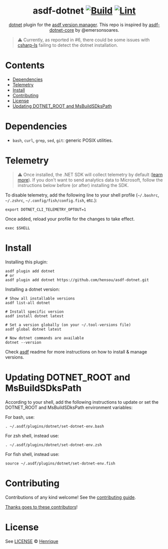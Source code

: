 <div align="center">

# asdf-dotnet [![Build](https://github.com/hensou/asdf-dotnet/actions/workflows/build.yml/badge.svg)](https://github.com/hensou/asdf-dotnet/actions/workflows/build.yml) [![Lint](https://github.com/hensou/asdf-dotnet/actions/workflows/lint.yml/badge.svg)](https://github.com/hensou/asdf-dotnet/actions/workflows/lint.yml)


[dotnet](https://github.com/hensou/asdf-dotnet) plugin for the [asdf version manager](https://asdf-vm.com). This repo is inspired by [asdf-dotnet-core](https://github.com/emersonsoares/asdf-dotnet-core) by @emersonsoares.

</div>

> :warning: Currently, as reported in #6, there could be some issues with [csharp-ls](https://github.com/razzmatazz/csharp-language-server) failing to detect the dotnet installation.

# Contents

- [Dependencies](#dependencies)
- [Telemetry](#telemetry)
- [Install](#install)
- [Contributing](#contributing)
- [License](#license)
- [Updating DOTNET_ROOT and MsBuildSDksPath](#updating-variables)

# Dependencies

- `bash`, `curl`, `grep`, `sed`, `git`: generic POSIX utilities.

# Telemetry

> :warning: Once installed, the .NET SDK will collect telemetry by default ([learn more](https://learn.microsoft.com/en-us/dotnet/core/tools/telemetry#how-to-opt-out)). If you don't want to send analytics data to Microsoft, follow the instructions below before (or after) installing the SDK.

To disable telemetry, add the following line to your shell profile (`~/.bashrc`, `~/.zshrc`, `~/.config/fish/config.fish`, etc.):

```shell
export DOTNET_CLI_TELEMETRY_OPTOUT=1
```

Once added, reload your profile for the changes to take effect.

```shell
exec $SHELL
```

# Install

Installing this plugin:

```shell
asdf plugin add dotnet
# or
asdf plugin add dotnet https://github.com/hensou/asdf-dotnet.git
```

Installing a dotnet version:

```shell
# Show all installable versions
asdf list-all dotnet

# Install specific version
asdf install dotnet latest

# Set a version globally (on your ~/.tool-versions file)
asdf global dotnet latest

# Now dotnet commands are available
dotnet --version
```

Check [asdf](https://github.com/asdf-vm/asdf) readme for more instructions on how to
install & manage versions.

# <a id="updating-variables"></a>Updating DOTNET_ROOT and MsBuildSDksPath

According to your shell, add the following instructions to update or set the DOTNET_ROOT and MsBuildSDksPath environment variables:

For bash, use:

`. ~/.asdf/plugins/dotnet/set-dotnet-env.bash`

For zsh shell, instead use:

`. ~/.asdf/plugins/dotnet/set-dotnet-env.zsh`

For fish shell, instead use:

`source ~/.asdf/plugins/dotnet/set-dotnet-env.fish`

# Contributing

Contributions of any kind welcome! See the [contributing guide](contributing.md).

[Thanks goes to these contributors](https://github.com/hensou/asdf-dotnet/graphs/contributors)!

# License

See [LICENSE](LICENSE) © [Henrique](https://github.com/hensou/)
